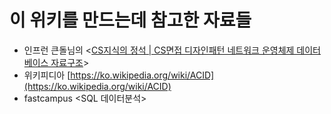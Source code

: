 # 이 위키를 만드는데 참고한 자료들

* 인프런 큰돌님의 <[CS지식의 정석 | CS면접 디자인패턴 네트워크 운영체제 데이터베이스 자료구조](https://www.inflearn.com/course/%EA%B0%9C%EB%B0%9C%EC%9E%90-%EB%A9%B4%EC%A0%91-cs-%ED%8A%B9%EA%B0%95)>
* 위키피디아 [https://ko.wikipedia.org/wiki/ACID](https://ko.wikipedia.org/wiki/ACID)
* fastcampus \<SQL 데이터분석>&#x20;
